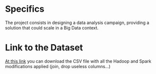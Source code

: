 # Specifics

The project consists in designing  a data analysis campaign, providing a solution that could scale in a Big Data context.

# Link to the Dataset
[At this link](https://drive.google.com/drive/u/0/folders/1TzdNsfqMHMt6ZmS_vihW7HIIDOQs24ii) you can download the CSV file with all the Hadoop and Spark modifications applied (join, drop useless columns...)
